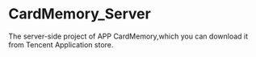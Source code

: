 # CardMemory_Server
The server-side project of APP CardMemory,which you can download it from Tencent Application store.
